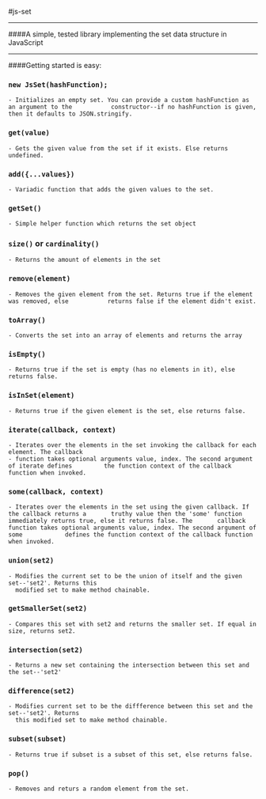 #js-set
___

####A simple, tested library implementing the set data structure in JavaScript
___

####Getting started is easy:

### `new JsSet(hashFunction);`
    - Initializes an empty set. You can provide a custom hashFunction as an argument to the           constructor--if no hashFunction is given, then it defaults to JSON.stringify.
### `get(value)`
    - Gets the given value from the set if it exists. Else returns undefined.
### `add({...values})`
    - Variadic function that adds the given values to the set.
### `getSet()`
    - Simple helper function which returns the set object
### `size()` or `cardinality()`
    - Returns the amount of elements in the set
### `remove(element)`
    - Removes the given element from the set. Returns true if the element was removed, else           returns false if the element didn't exist.
### `toArray()`
    - Converts the set into an array of elements and returns the array
### `isEmpty()`
    - Returns true if the set is empty (has no elements in it), else returns false.
### `isInSet(element)`
    - Returns true if the given element is the set, else returns false.
### `iterate(callback, context)`
    - Iterates over the elements in the set invoking the callback for each element. The callback       
    - function takes optional arguments value, index. The second argument of iterate defines         the function context of the callback function when invoked. 
### `some(callback, context)`
    - Iterates over the elements in the set using the given callback. If the callback returns a       truthy value then the 'some' function immediately returns true, else it returns false. The       callback function takes optional arguments value, index. The second argument of some            defines the function context of the callback function when invoked. 
### `union(set2)`
    - Modifies the current set to be the union of itself and the given set--'set2'. Returns this       
      modified set to make method chainable.
### `getSmallerSet(set2)`
    - Compares this set with set2 and returns the smaller set. If equal in size, returns set2.
### `intersection(set2)`
    - Returns a new set containing the intersection between this set and the set--'set2'
### `difference(set2)`
    - Modifies current set to be the diffference between this set and the set--'set2'. Returns        
      this modified set to make method chainable. 
### `subset(subset)`
    - Returns true if subset is a subset of this set, else returns false.
### `pop()`
    - Removes and returs a random element from the set.
